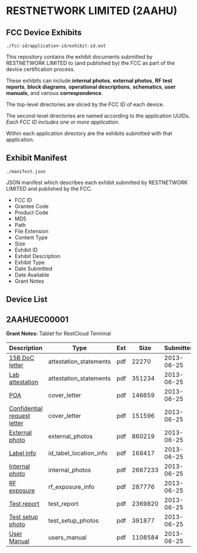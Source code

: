 # RESTNETWORK LIMITED (2AAHU)
## FCC Device Exhibits

```
./fcc-id/application-id/exhibit-id.ext
```

This repository contains the exhibit documents submitted by RESTNETWORK LIMITED to (and published by) the FCC as part of the device certification process.

These exhibits can include **internal photos**, **external photos**, **RF test reports**, **block diagrams**, **operational descriptions**, **schematics**, **user manuals**, and various **correspondence**.

The top-level directories are sliced by the FCC ID of each device.

The second-level directories are named according to the application UUIDs. *Each FCC ID includes one or more application.*

Within each application directory are the exhibits submitted with that application. 

## Exhibit Manifest

```
./manifest.json
```

JSON manifest which describes each exhibit submitted by RESTNETWORK LIMITED and published by the FCC.

- FCC ID
- Grantee Code
- Product Code
- MD5
- Path
- File Extension
- Content Type
- Size
- Exhibit ID
- Exhibit Description
- Exhibit Type
- Date Submitted
- Date Available
- Grant Notes

## Device List
## 2AAHUEC00001
**Grant Notes:** Tablet for RestCloud Terminal

| Description | Type | Ext | Size | Submitted | Available |
| ----------- | ---- | --- | ---- | --------- | --------- |
| [15B DoC letter](2AAHUEC00001/0029967e2df050ae3923a089da5f92ac/1999271.pdf) | attestation_statements | pdf | 22270 | 2013-06-25 | 2013-06-25 |
| [Lab attestation](2AAHUEC00001/0029967e2df050ae3923a089da5f92ac/1999274.pdf) | attestation_statements | pdf | 351234 | 2013-06-25 | 2013-06-25 |
| [POA](2AAHUEC00001/0029967e2df050ae3923a089da5f92ac/1999272.pdf) | cover_letter | pdf | 146659 | 2013-06-25 | 2013-06-25 |
| [Confidential request letter](2AAHUEC00001/0029967e2df050ae3923a089da5f92ac/1999273.pdf) | cover_letter | pdf | 151596 | 2013-06-25 | 2013-06-25 |
| [External photo](2AAHUEC00001/0029967e2df050ae3923a089da5f92ac/1999281.pdf) | external_photos | pdf | 860219 | 2013-06-25 | 2013-06-25 |
| [Label info](2AAHUEC00001/0029967e2df050ae3923a089da5f92ac/1999283.pdf) | id_label_location_info | pdf | 168417 | 2013-06-25 | 2013-06-25 |
| [Internal photo](2AAHUEC00001/0029967e2df050ae3923a089da5f92ac/1999282.pdf) | internal_photos | pdf | 2667233 | 2013-06-25 | 2013-06-25 |
| [RF exposure](2AAHUEC00001/0029967e2df050ae3923a089da5f92ac/1999279.pdf) | rf_exposure_info | pdf | 287776 | 2013-06-25 | 2013-06-25 |
| [Test report](2AAHUEC00001/0029967e2df050ae3923a089da5f92ac/1999278.pdf) | test_report | pdf | 2369820 | 2013-06-25 | 2013-06-25 |
| [Test setup photo](2AAHUEC00001/0029967e2df050ae3923a089da5f92ac/1999280.pdf) | test_setup_photos | pdf | 391877 | 2013-06-25 | 2013-06-25 |
| [User Manual](2AAHUEC00001/0029967e2df050ae3923a089da5f92ac/1999285.pdf) | users_manual | pdf | 1108584 | 2013-06-25 | 2013-06-25 |

